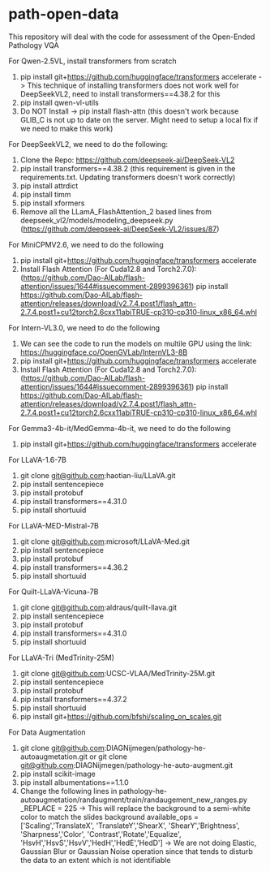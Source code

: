 # path-open-data
This repository will deal with the code for assessment of the Open-Ended Pathology VQA

For Qwen-2.5VL, install transformers from scratch

1. pip install git+https://github.com/huggingface/transformers accelerate -> This technique of installing transformers does not work well for DeepSeekVL2, need to install transformers==4.38.2 for this
2. pip install qwen-vl-utils
3. Do NOT Install -> pip install flash-attn (this doesn't work because GLIB_C is not up to date on the server. Might need to setup a local fix if we need to make this work)

For DeepSeekVL2, we need to do the following:

1. Clone the Repo: https://github.com/deepseek-ai/DeepSeek-VL2
2. pip install transformers==4.38.2 (this requirement is given in the requirements.txt. Updating transformers doesn't work correctly)
2. pip install attrdict
3. pip install timm
4. pip install xformers
4. Remove all the LLamA_FlashAttention_2 based lines from deepseek_vl2/models/modeling_deepseek.py (https://github.com/deepseek-ai/DeepSeek-VL2/issues/87)

For MiniCPMV2.6, we need to do the following
1. pip install git+https://github.com/huggingface/transformers accelerate
2. Install Flash Attention (For Cuda12.8 and Torch2.7.0): (https://github.com/Dao-AILab/flash-attention/issues/1644#issuecomment-2899396361)
pip install https://github.com/Dao-AILab/flash-attention/releases/download/v2.7.4.post1/flash_attn-2.7.4.post1+cu12torch2.6cxx11abiTRUE-cp310-cp310-linux_x86_64.whl

For Intern-VL3.0, we need to do the following
1. We can see the code to run the models on multile GPU using the link: https://huggingface.co/OpenGVLab/InternVL3-8B
2. pip install git+https://github.com/huggingface/transformers accelerate
3. Install Flash Attention (For Cuda12.8 and Torch2.7.0): (https://github.com/Dao-AILab/flash-attention/issues/1644#issuecomment-2899396361)
pip install https://github.com/Dao-AILab/flash-attention/releases/download/v2.7.4.post1/flash_attn-2.7.4.post1+cu12torch2.6cxx11abiTRUE-cp310-cp310-linux_x86_64.whl

For Gemma3-4b-it/MedGemma-4b-it, we need to do the following
1. pip install git+https://github.com/huggingface/transformers accelerate

For LLaVA-1.6-7B
1. git clone git@github.com:haotian-liu/LLaVA.git
2. pip install sentencepiece
3. pip install protobuf
4. pip install transformers==4.31.0
5. pip install shortuuid

For LLaVA-MED-Mistral-7B
1. git clone git@github.com:microsoft/LLaVA-Med.git
2. pip install sentencepiece
3. pip install protobuf
4. pip install transformers==4.36.2
5. pip install shortuuid

For Quilt-LLaVA-Vicuna-7B
1. git clone git@github.com:aldraus/quilt-llava.git
2. pip install sentencepiece
3. pip install protobuf
4. pip install transformers==4.31.0
5. pip install shortuuid

For LLaVA-Tri (MedTrinity-25M)
1. git clone git@github.com:UCSC-VLAA/MedTrinity-25M.git
2. pip install sentencepiece
3. pip install protobuf
4. pip install transformers==4.37.2
5. pip install shortuuid
6. pip install git+https://github.com/bfshi/scaling_on_scales.git

For Data Augmentation

1. git clone git@github.com:DIAGNijmegen/pathology-he-autoaugmetation.git or git clone git@github.com:DIAGNijmegen/pathology-he-auto-augment.git
2. pip install scikit-image
3. pip install albumentations==1.1.0
4. Change the following lines in pathology-he-autoaugmetation/randaugment/train/randaugement_new_ranges.py
_REPLACE = 225 -> This will replace the background to a semi-white color to match the slides background
available_ops = ['Scaling','TranslateX', 'TranslateY','ShearX', 'ShearY','Brightness', 'Sharpness','Color', 'Contrast','Rotate','Equalize', 'HsvH','HsvS','HsvV','HedH','HedE','HedD'] -> We are not doing Elastic, Gaussian Blur or Gaussian Noise operation since that tends to disturb the data to an extent which is not identifiable

